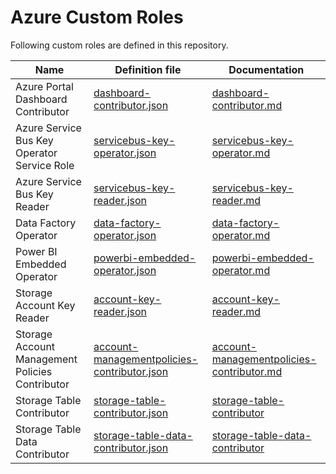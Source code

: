 # Azure Custom Roles

Following custom roles are defined in this repository.

| Name | Definition file | Documentation |
|-|-|-|
| Azure Portal Dashboard Contributor | [dashboard-contributor.json](./Microsoft.Portal/dashboard-contributor.json) | [dashboard-contributor.md](./Microsoft.Portal/dashboard-contributor.md) |
| Azure Service Bus Key Operator Service Role | [servicebus-key-operator.json](./Microsoft.ServiceBus/servicebus-key-operator.json) | [servicebus-key-operator.md](./Microsoft.ServiceBus/servicebus-key-operator.md) |
| Azure Service Bus Key Reader | [servicebus-key-reader.json](./Microsoft.ServiceBus/servicebus-key-reader.json) | [servicebus-key-reader.md](./Microsoft.ServiceBus/servicebus-key-reader.md) |
| Data Factory Operator | [data-factory-operator.json](./Microsoft.DataFactory/data-factory-operator.json) | [data-factory-operator.md](./Microsoft.DataFactory/data-factory-operator.md) |
| Power BI Embedded Operator | [powerbi-embedded-operator.json](./Microsoft.PowerBIDedicated/powerbi-embedded-operator.json) | [powerbi-embedded-operator.md](./Microsoft.PowerBIDedicated/powerbi-embedded-operator.md) |
| Storage Account Key Reader | [account-key-reader.json](./Microsoft.Storage/account-key-reader.json) | [account-key-reader.md](./Microsoft.Storage/account-key-reader.md) |
| Storage Account Management Policies Contributor | [account-managementpolicies-contributor.json](./Microsoft.Storage/account-managementpolicies-contributor.json) | [account-managementpolicies-contributor.md](./Microsoft.Storage/account-managementpolicies-contributor.md) |
| Storage Table Contributor | [storage-table-contributor.json](./Microsoft.Storage/storage-table-contributor.json) | [storage-table-contributor](./Microsoft.Storage/storage-table-contributor.md) |
| Storage Table Data Contributor | [storage-table-data-contributor.json](./Microsoft.Storage/storage-table-data-contributor.json) | [storage-table-data-contributor](./Microsoft.Storage/storage-table-data-contributor.md) |
